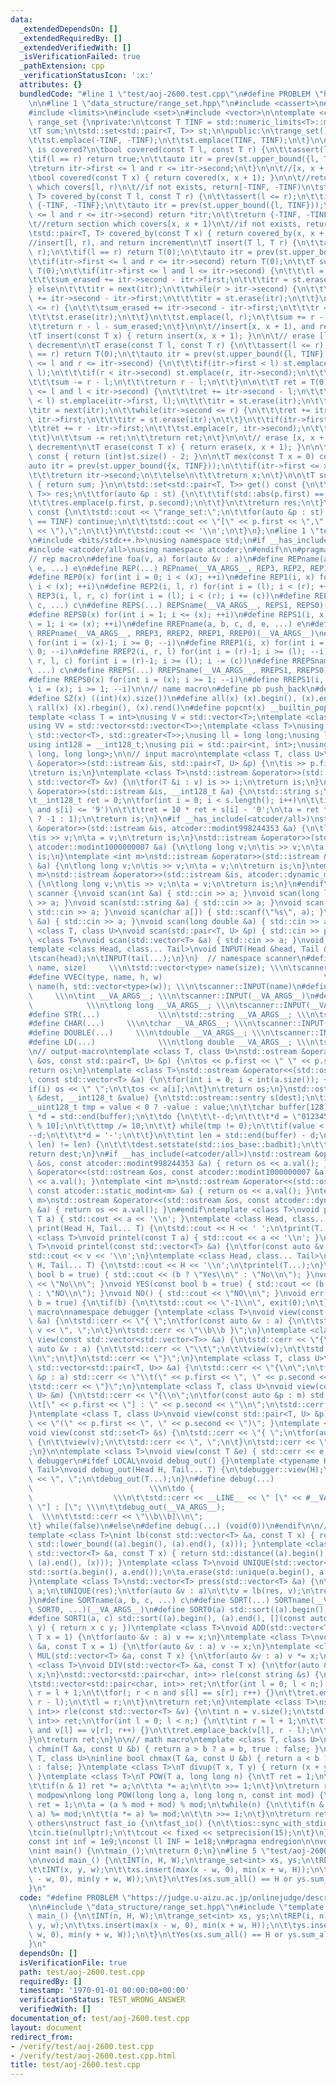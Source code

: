 ```yaml
---
data:
  _extendedDependsOn: []
  _extendedRequiredBy: []
  _extendedVerifiedWith: []
  _isVerificationFailed: true
  _pathExtension: cpp
  _verificationStatusIcon: ':x:'
  attributes: {}
  bundledCode: "#line 1 \"test/aoj-2600.test.cpp\"\n#define PROBLEM \"https://judge.u-aizu.ac.jp/onlinejudge/description.jsp?id=2600&lang=jp\"\
    \n\n#line 1 \"data_structure/range_set.hpp\"\n#include <cassert>\n#include <iostream>\n\
    #include <limits>\n#include <set>\n#include <vector>\n\ntemplate <class T>\nstruct\
    \ range_set {\nprivate:\n\tconst T TINF = std::numeric_limits<T>::max() / 2;\n\
    \tT sum;\n\tstd::set<std::pair<T, T>> st;\n\npublic:\n\trange_set() : sum(0) {\n\
    \t\tst.emplace(-TINF, -TINF);\n\t\tst.emplace(TINF, TINF);\n\t}\n\n\t//[l, r)\
    \ is covered?\n\tbool covered(const T l, const T r) {\n\t\tassert(l <= r);\n\t\
    \tif(l == r) return true;\n\t\tauto itr = prev(st.upper_bound({l, TINF}));\n\t\
    \treturn itr->first <= l and r <= itr->second;\n\t}\n\n\t//[x, x + 1) is covered?\n\
    \tbool covered(const T x) { return covered(x, x + 1); }\n\n\t//return section\
    \ which covers[l, r)\n\t//if not exists, return[-TINF, -TINF)\n\tstd::pair<T,\
    \ T> covered_by(const T l, const T r) {\n\t\tassert(l <= r);\n\t\tif(l == r) return\
    \ {-TINF, -TINF};\n\t\tauto itr = prev(st.upper_bound({l, TINF}));\n\t\tif(itr->first\
    \ <= l and r <= itr->second) return *itr;\n\t\treturn {-TINF, -TINF};\n\t}\n\n\
    \t//return section which covers[x, x + 1)\n\t//if not exists, return[-TINF, -TINF)\n\
    \tstd::pair<T, T> covered_by(const T x) { return covered_by(x, x + 1); }\n\n\t\
    //insert[l, r), and return increment\n\tT insert(T l, T r) {\n\t\tassert(l <=\
    \ r);\n\t\tif(l == r) return T(0);\n\t\tauto itr = prev(st.upper_bound({l, TINF}));\n\
    \t\tif(itr->first <= l and r <= itr->second) return T(0);\n\t\tT sum_erased =\
    \ T(0);\n\t\tif(itr->first <= l and l <= itr->second) {\n\t\t\tl = itr->first;\n\
    \t\t\tsum_erased += itr->second - itr->first;\n\t\t\titr = st.erase(itr);\n\t\t\
    } else\n\t\t\titr = next(itr);\n\t\twhile(r > itr->second) {\n\t\t\tsum_erased\
    \ += itr->second - itr->first;\n\t\t\titr = st.erase(itr);\n\t\t}\n\t\tif(itr->first\
    \ <= r) {\n\t\t\tsum_erased += itr->second - itr->first;\n\t\t\tr = itr->second;\n\
    \t\t\tst.erase(itr);\n\t\t}\n\t\tst.emplace(l, r);\n\t\tsum += r - l - sum_erased;\n\
    \t\treturn r - l - sum_erased;\n\t}\n\n\t//insert[x, x + 1), and return increment\n\
    \tT insert(const T x) { return insert(x, x + 1); }\n\n\t// erase [l, r), and return\
    \ decrement\n\tT erase(const T l, const T r) {\n\t\tassert(l <= r);\n\t\tif(l\
    \ == r) return T(0);\n\t\tauto itr = prev(st.upper_bound({l, TINF}));\n\t\tif(itr->first\
    \ <= l and r <= itr->second) {\n\t\t\tif(itr->first < l) st.emplace(itr->first,\
    \ l);\n\t\t\tif(r < itr->second) st.emplace(r, itr->second);\n\t\t\tst.erase(itr);\n\
    \t\t\tsum -= r - l;\n\t\t\treturn r - l;\n\t\t}\n\n\t\tT ret = T(0);\n\t\tif(itr->first\
    \ <= l and l < itr->second) {\n\t\t\tret += itr->second - l;\n\t\t\tif(itr->first\
    \ < l) st.emplace(itr->first, l);\n\t\t\titr = st.erase(itr);\n\t\t} else\n\t\t\
    \titr = next(itr);\n\t\twhile(itr->second <= r) {\n\t\t\tret += itr->second -\
    \ itr->first;\n\t\t\titr = st.erase(itr);\n\t\t}\n\t\tif(itr->first < r) {\n\t\
    \t\tret += r - itr->first;\n\t\t\tst.emplace(r, itr->second);\n\t\t\tst.erase(itr);\n\
    \t\t}\n\t\tsum -= ret;\n\t\treturn ret;\n\t}\n\n\t// erase [x, x + 1), and return\
    \ decrement\n\tT erase(const T x) { return erase(x, x + 1); }\n\n\tint size()\
    \ const { return (int)st.size() - 2; }\n\n\tT mex(const T x = 0) const {\n\t\t\
    auto itr = prev(st.upper_bound({x, TINF}));\n\t\tif(itr->first <= x and x < itr->second)\n\
    \t\t\treturn itr->second;\n\t\telse\n\t\t\treturn x;\n\t}\n\n\tT sum_all() const\
    \ { return sum; }\n\n\tstd::set<std::pair<T, T>> get() const {\n\t\tstd::set<std::pair<T,\
    \ T>> res;\n\t\tfor(auto &p : st) {\n\t\t\tif(std::abs(p.first) == TINF) continue;\n\
    \t\t\tres.emplace(p.first, p.second);\n\t\t}\n\t\treturn res;\n\t}\n\n\tvoid dump()\
    \ const {\n\t\tstd::cout << \"range_set:\";\n\t\tfor(auto &p : st) {\n\t\t\tif(std::abs(p.first)\
    \ == TINF) continue;\n\t\t\tstd::cout << \"[\" << p.first << \",\" << p.second\
    \ << \"),\";\n\t\t}\n\t\tstd::cout << '\\n';\n\t}\n};\n#line 1 \"template.hpp\"\
    \n#include <bits/stdc++.h>\nusing namespace std;\n#if __has_include(<atcoder/all>)\n\
    #include <atcoder/all>\nusing namespace atcoder;\n#endif\n\n#pragma region Macros\n\
    // rep macro\n#define foa(v, a) for(auto &v : a)\n#define REPname(a, b, c, d,\
    \ e, ...) e\n#define REP(...) REPname(__VA_ARGS__, REP3, REP2, REP1, REP0)(__VA_ARGS__)\n\
    #define REP0(x) for(int i = 0; i < (x); ++i)\n#define REP1(i, x) for(int i = 0;\
    \ i < (x); ++i)\n#define REP2(i, l, r) for(int i = (l); i < (r); ++i)\n#define\
    \ REP3(i, l, r, c) for(int i = (l); i < (r); i += (c))\n#define REPSname(a, b,\
    \ c, ...) c\n#define REPS(...) REPSname(__VA_ARGS__, REPS1, REPS0)(__VA_ARGS__)\n\
    #define REPS0(x) for(int i = 1; i <= (x); ++i)\n#define REPS1(i, x) for(int i\
    \ = 1; i <= (x); ++i)\n#define RREPname(a, b, c, d, e, ...) e\n#define RREP(...)\
    \ RREPname(__VA_ARGS__, RREP3, RREP2, RREP1, RREP0)(__VA_ARGS__)\n#define RREP0(x)\
    \ for(int i = (x)-1; i >= 0; --i)\n#define RREP1(i, x) for(int i = (x)-1; i >=\
    \ 0; --i)\n#define RREP2(i, r, l) for(int i = (r)-1; i >= (l); --i)\n#define RREP3(i,\
    \ r, l, c) for(int i = (r)-1; i >= (l); i -= (c))\n#define RREPSname(a, b, c,\
    \ ...) c\n#define RREPS(...) RREPSname(__VA_ARGS__, RREPS1, RREPS0)(__VA_ARGS__)\n\
    #define RREPS0(x) for(int i = (x); i >= 1; --i)\n#define RREPS1(i, x) for(int\
    \ i = (x); i >= 1; --i)\n\n// name macro\n#define pb push_back\n#define eb emplace_back\n\
    #define SZ(x) ((int)(x).size())\n#define all(x) (x).begin(), (x).end()\n#define\
    \ rall(x) (x).rbegin(), (x).rend()\n#define popcnt(x) __builtin_popcountll(x)\n\
    template <class T = int>\nusing V = std::vector<T>;\ntemplate <class T = int>\n\
    using VV = std::vector<std::vector<T>>;\ntemplate <class T>\nusing pqup = std::priority_queue<T,\
    \ std::vector<T>, std::greater<T>>;\nusing ll = long long;\nusing ld = long double;\n\
    using int128 = __int128_t;\nusing pii = std::pair<int, int>;\nusing pll = std::pair<long\
    \ long, long long>;\n\n// input macro\ntemplate <class T, class U>\nstd::istream\
    \ &operator>>(std::istream &is, std::pair<T, U> &p) {\n\tis >> p.first >> p.second;\n\
    \treturn is;\n}\ntemplate <class T>\nstd::istream &operator>>(std::istream &is,\
    \ std::vector<T> &v) {\n\tfor(T &i : v) is >> i;\n\treturn is;\n}\nstd::istream\
    \ &operator>>(std::istream &is, __int128_t &a) {\n\tstd::string s;\n\tis >> s;\n\
    \t__int128_t ret = 0;\n\tfor(int i = 0; i < s.length(); i++)\n\t\tif('0' <= s[i]\
    \ and s[i] <= '9')\n\t\t\tret = 10 * ret + s[i] - '0';\n\ta = ret * (s[0] == '-'\
    \ ? -1 : 1);\n\treturn is;\n}\n#if __has_include(<atcoder/all>)\nstd::istream\
    \ &operator>>(std::istream &is, atcoder::modint998244353 &a) {\n\tlong long v;\n\
    \tis >> v;\n\ta = v;\n\treturn is;\n}\nstd::istream &operator>>(std::istream &is,\
    \ atcoder::modint1000000007 &a) {\n\tlong long v;\n\tis >> v;\n\ta = v;\n\treturn\
    \ is;\n}\ntemplate <int m>\nstd::istream &operator>>(std::istream &is, atcoder::static_modint<m>\
    \ &a) {\n\tlong long v;\n\tis >> v;\n\ta = v;\n\treturn is;\n}\ntemplate <int\
    \ m>\nstd::istream &operator>>(std::istream &is, atcoder::dynamic_modint<m> &a)\
    \ {\n\tlong long v;\n\tis >> v;\n\ta = v;\n\treturn is;\n}\n#endif\nnamespace\
    \ scanner {\nvoid scan(int &a) { std::cin >> a; }\nvoid scan(long long &a) { std::cin\
    \ >> a; }\nvoid scan(std::string &a) { std::cin >> a; }\nvoid scan(char &a) {\
    \ std::cin >> a; }\nvoid scan(char a[]) { std::scanf(\"%s\", a); }\nvoid scan(double\
    \ &a) { std::cin >> a; }\nvoid scan(long double &a) { std::cin >> a; }\ntemplate\
    \ <class T, class U>\nvoid scan(std::pair<T, U> &p) { std::cin >> p; }\ntemplate\
    \ <class T>\nvoid scan(std::vector<T> &a) { std::cin >> a; }\nvoid INPUT() {}\n\
    template <class Head, class... Tail>\nvoid INPUT(Head &head, Tail &... tail) {\n\
    \tscan(head);\n\tINPUT(tail...);\n}\n}  // namespace scanner\n#define VEC(type,\
    \ name, size)     \\\n\tstd::vector<type> name(size); \\\n\tscanner::INPUT(name)\n\
    #define VVEC(type, name, h, w)                                    \\\n\tstd::vector<std::vector<type>>\
    \ name(h, std::vector<type>(w)); \\\n\tscanner::INPUT(name)\n#define INT(...)\
    \     \\\n\tint __VA_ARGS__; \\\n\tscanner::INPUT(__VA_ARGS__)\n#define LL(...)\
    \            \\\n\tlong long __VA_ARGS__; \\\n\tscanner::INPUT(__VA_ARGS__)\n\
    #define STR(...)             \\\n\tstd::string __VA_ARGS__; \\\n\tscanner::INPUT(__VA_ARGS__)\n\
    #define CHAR(...)     \\\n\tchar __VA_ARGS__; \\\n\tscanner::INPUT(__VA_ARGS__)\n\
    #define DOUBLE(...)     \\\n\tdouble __VA_ARGS__; \\\n\tscanner::INPUT(__VA_ARGS__)\n\
    #define LD(...)              \\\n\tlong double __VA_ARGS__; \\\n\tscanner::INPUT(__VA_ARGS__)\n\
    \n// output-macro\ntemplate <class T, class U>\nstd::ostream &operator<<(std::ostream\
    \ &os, const std::pair<T, U> &p) {\n\tos << p.first << \" \" << p.second;\n\t\
    return os;\n}\ntemplate <class T>\nstd::ostream &operator<<(std::ostream &os,\
    \ const std::vector<T> &a) {\n\tfor(int i = 0; i < int(a.size()); ++i) {\n\t\t\
    if(i) os << \" \";\n\t\tos << a[i];\n\t}\n\treturn os;\n}\nstd::ostream &operator<<(std::ostream\
    \ &dest, __int128_t &value) {\n\tstd::ostream::sentry s(dest);\n\tif(s) {\n\t\t\
    __uint128_t tmp = value < 0 ? -value : value;\n\t\tchar buffer[128];\n\t\tchar\
    \ *d = std::end(buffer);\n\t\tdo {\n\t\t\t--d;\n\t\t\t*d = \"0123456789\"[tmp\
    \ % 10];\n\t\t\ttmp /= 10;\n\t\t} while(tmp != 0);\n\t\tif(value < 0) {\n\t\t\t\
    --d;\n\t\t\t*d = '-';\n\t\t}\n\t\tint len = std::end(buffer) - d;\n\t\tif(dest.rdbuf()->sputn(d,\
    \ len) != len) {\n\t\t\tdest.setstate(std::ios_base::badbit);\n\t\t}\n\t}\n\t\
    return dest;\n}\n#if __has_include(<atcoder/all>)\nstd::ostream &operator<<(std::ostream\
    \ &os, const atcoder::modint998244353 &a) { return os << a.val(); }\nstd::ostream\
    \ &operator<<(std::ostream &os, const atcoder::modint1000000007 &a) { return os\
    \ << a.val(); }\ntemplate <int m>\nstd::ostream &operator<<(std::ostream &os,\
    \ const atcoder::static_modint<m> &a) { return os << a.val(); }\ntemplate <int\
    \ m>\nstd::ostream &operator<<(std::ostream &os, const atcoder::dynamic_modint<m>\
    \ &a) { return os << a.val(); }\n#endif\ntemplate <class T>\nvoid print(const\
    \ T a) { std::cout << a << '\\n'; }\ntemplate <class Head, class... Tail>\nvoid\
    \ print(Head H, Tail... T) {\n\tstd::cout << H << ' ';\n\tprint(T...);\n}\ntemplate\
    \ <class T>\nvoid printel(const T a) { std::cout << a << '\\n'; }\ntemplate <class\
    \ T>\nvoid printel(const std::vector<T> &a) {\n\tfor(const auto &v : a)\n\t\t\
    std::cout << v << '\\n';\n}\ntemplate <class Head, class... Tail>\nvoid printel(Head\
    \ H, Tail... T) {\n\tstd::cout << H << '\\n';\n\tprintel(T...);\n}\nvoid Yes(const\
    \ bool b = true) { std::cout << (b ? \"Yes\\n\" : \"No\\n\"); }\nvoid No() { std::cout\
    \ << \"No\\n\"; }\nvoid YES(const bool b = true) { std::cout << (b ? \"YES\\n\"\
    \ : \"NO\\n\"); }\nvoid NO() { std::cout << \"NO\\n\"; }\nvoid err(const bool\
    \ b = true) {\n\tif(b) {\n\t\tstd::cout << \"-1\\n\", exit(0);\n\t}\n}\n\n//debug\
    \ macro\nnamespace debugger {\ntemplate <class T>\nvoid view(const std::vector<T>\
    \ &a) {\n\tstd::cerr << \"{ \";\n\tfor(const auto &v : a) {\n\t\tstd::cerr <<\
    \ v << \", \";\n\t}\n\tstd::cerr << \"\\b\\b }\";\n}\ntemplate <class T>\nvoid\
    \ view(const std::vector<std::vector<T>> &a) {\n\tstd::cerr << \"{\\n\";\n\tfor(const\
    \ auto &v : a) {\n\t\tstd::cerr << \"\\t\";\n\t\tview(v);\n\t\tstd::cerr << \"\
    \\n\";\n\t}\n\tstd::cerr << \"}\";\n}\ntemplate <class T, class U>\nvoid view(const\
    \ std::vector<std::pair<T, U>> &a) {\n\tstd::cerr << \"{\\n\";\n\tfor(const auto\
    \ &p : a) std::cerr << \"\\t(\" << p.first << \", \" << p.second << \")\\n\";\n\
    \tstd::cerr << \"}\";\n}\ntemplate <class T, class U>\nvoid view(const std::map<T,\
    \ U> &m) {\n\tstd::cerr << \"{\\n\";\n\tfor(const auto &p : m) std::cerr << \"\
    \\t[\" << p.first << \"] : \" << p.second << \"\\n\";\n\tstd::cerr << \"}\";\n\
    }\ntemplate <class T, class U>\nvoid view(const std::pair<T, U> &p) { std::cerr\
    \ << \"(\" << p.first << \", \" << p.second << \")\"; }\ntemplate <class T>\n\
    void view(const std::set<T> &s) {\n\tstd::cerr << \"{ \";\n\tfor(auto &v : s)\
    \ {\n\t\tview(v);\n\t\tstd::cerr << \", \";\n\t}\n\tstd::cerr << \"\\b\\b }\"\
    ;\n}\n\ntemplate <class T>\nvoid view(const T &e) { std::cerr << e; }\n}  // namespace\
    \ debugger\n#ifdef LOCAL\nvoid debug_out() {}\ntemplate <typename Head, typename...\
    \ Tail>\nvoid debug_out(Head H, Tail... T) {\n\tdebugger::view(H);\n\tstd::cerr\
    \ << \", \";\n\tdebug_out(T...);\n}\n#define debug(...)                      \
    \                          \\\n\tdo {                                        \
    \                  \\\n\t\tstd::cerr << __LINE__ << \" [\" << #__VA_ARGS__ <<\
    \ \"] : [\"; \\\n\t\tdebug_out(__VA_ARGS__);                                 \
    \  \\\n\t\tstd::cerr << \"\\b\\b]\\n\";                                   \\\n\
    \t} while(false)\n#else\n#define debug(...) (void(0))\n#endif\n\n// vector macro\n\
    template <class T>\nint lb(const std::vector<T> &a, const T x) { return std::distance((a).begin(),\
    \ std::lower_bound((a).begin(), (a).end(), (x))); }\ntemplate <class T>\nint ub(const\
    \ std::vector<T> &a, const T x) { return std::distance((a).begin(), std::upper_bound((a).begin(),\
    \ (a).end(), (x))); }\ntemplate <class T>\nvoid UNIQUE(std::vector<T> &a) {\n\t\
    std::sort(a.begin(), a.end());\n\ta.erase(std::unique(a.begin(), a.end()), a.end());\n\
    }\ntemplate <class T>\nstd::vector<T> press(std::vector<T> &a) {\n\tauto res =\
    \ a;\n\tUNIQUE(res);\n\tfor(auto &v : a)\n\t\tv = lb(res, v);\n\treturn res;\n\
    }\n#define SORTname(a, b, c, ...) c\n#define SORT(...) SORTname(__VA_ARGS__, SORT1,\
    \ SORT0, ...)(__VA_ARGS__)\n#define SORT0(a) std::sort((a).begin(), (a).end())\n\
    #define SORT1(a, c) std::sort((a).begin(), (a).end(), [](const auto x, const auto\
    \ y) { return x c y; })\ntemplate <class T>\nvoid ADD(std::vector<T> &a, const\
    \ T x = 1) {\n\tfor(auto &v : a) v += x;\n}\ntemplate <class T>\nvoid SUB(std::vector<T>\
    \ &a, const T x = 1) {\n\tfor(auto &v : a) v -= x;\n}\ntemplate <class T>\nvoid\
    \ MUL(std::vector<T> &a, const T x) {\n\tfor(auto &v : a) v *= x;\n}\ntemplate\
    \ <class T>\nvoid DIV(std::vector<T> &a, const T x) {\n\tfor(auto &v : a) v /=\
    \ x;\n}\nstd::vector<std::pair<char, int>> rle(const string &s) {\n\tint n = s.size();\n\
    \tstd::vector<std::pair<char, int>> ret;\n\tfor(int l = 0; l < n;) {\n\t\tint\
    \ r = l + 1;\n\t\tfor(; r < n and s[l] == s[r]; r++) {}\n\t\tret.emplace_back(s[l],\
    \ r - l);\n\t\tl = r;\n\t}\n\treturn ret;\n}\ntemplate <class T>\nstd::vector<std::pair<T,\
    \ int>> rle(const std::vector<T> &v) {\n\tint n = v.size();\n\tstd::vector<std::pair<T,\
    \ int>> ret;\n\tfor(int l = 0; l < n;) {\n\t\tint r = l + 1;\n\t\tfor(; r < n\
    \ and v[l] == v[r]; r++) {}\n\t\tret.emplace_back(v[l], r - l);\n\t\tl = r;\n\t\
    }\n\treturn ret;\n}\n\n// math macro\ntemplate <class T, class U>\ninline bool\
    \ chmin(T &a, const U &b) { return a > b ? a = b, true : false; }\ntemplate <class\
    \ T, class U>\ninline bool chmax(T &a, const U &b) { return a < b ? a = b, true\
    \ : false; }\ntemplate <class T>\nT divup(T x, T y) { return (x + y - 1) / y;\
    \ }\ntemplate <class T>\nT POW(T a, long long n) {\n\tT ret = 1;\n\twhile(n) {\n\
    \t\tif(n & 1) ret *= a;\n\t\ta *= a;\n\t\tn >>= 1;\n\t}\n\treturn ret;\n}\n//\
    \ modpow\nlong long POW(long long a, long long n, const int mod) {\n\tlong long\
    \ ret = 1;\n\ta = (a % mod + mod) % mod;\n\twhile(n) {\n\t\tif(n & 1) (ret *=\
    \ a) %= mod;\n\t\t(a *= a) %= mod;\n\t\tn >>= 1;\n\t}\n\treturn ret;\n}\n\n//\
    \ others\nstruct fast_io {\n\tfast_io() {\n\t\tios::sync_with_stdio(false);\n\t\
    \tcin.tie(nullptr);\n\t\tcout << fixed << setprecision(15);\n\t}\n} fast_io_;\n\
    const int inf = 1e9;\nconst ll INF = 1e18;\n#pragma endregion\n\nvoid main_();\n\
    \nint main() {\n\tmain_();\n\treturn 0;\n}\n#line 5 \"test/aoj-2600.test.cpp\"\
    \n\nvoid main_() {\n\tINT(n, H, W);\n\trange_set<int> xs, ys;\n\tREP(i, n) {\n\
    \t\tINT(x, y, w);\n\t\txs.insert(max(x - w, 0), min(x + w, H));\n\t\tys.insert(max(y\
    \ - w, 0), min(y + w, W));\n\t}\n\tYes(xs.sum_all() == H or ys.sum_all() == W);\n\
    }\n"
  code: "#define PROBLEM \"https://judge.u-aizu.ac.jp/onlinejudge/description.jsp?id=2600&lang=jp\"\
    \n\n#include \"data_structure/range_set.hpp\"\n#include \"template.hpp\"\n\nvoid\
    \ main_() {\n\tINT(n, H, W);\n\trange_set<int> xs, ys;\n\tREP(i, n) {\n\t\tINT(x,\
    \ y, w);\n\t\txs.insert(max(x - w, 0), min(x + w, H));\n\t\tys.insert(max(y -\
    \ w, 0), min(y + w, W));\n\t}\n\tYes(xs.sum_all() == H or ys.sum_all() == W);\n\
    }\n"
  dependsOn: []
  isVerificationFile: true
  path: test/aoj-2600.test.cpp
  requiredBy: []
  timestamp: '1970-01-01 00:00:00+00:00'
  verificationStatus: TEST_WRONG_ANSWER
  verifiedWith: []
documentation_of: test/aoj-2600.test.cpp
layout: document
redirect_from:
- /verify/test/aoj-2600.test.cpp
- /verify/test/aoj-2600.test.cpp.html
title: test/aoj-2600.test.cpp
---
```

